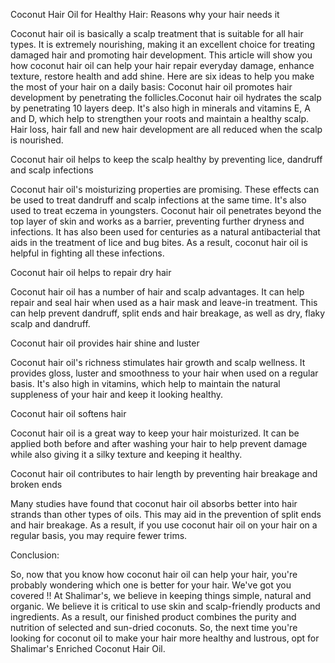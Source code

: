 Coconut Hair Oil for Healthy Hair: Reasons why your hair needs it

Coconut hair oil is basically a scalp treatment that is suitable for all hair types. It is extremely nourishing, making it an excellent choice for treating damaged hair and promoting hair development. This article will show you how coconut hair oil can help your hair repair everyday damage, enhance texture, restore health and add shine. Here are six ideas to help you make the most of your hair on a daily basis:
Coconut hair oil promotes hair development by penetrating the follicles.Coconut hair oil hydrates the scalp by penetrating 10 layers deep. It's also high in minerals and vitamins E, A and D, which help to strengthen your roots and maintain a healthy scalp. Hair loss, hair fall and new hair development are all reduced when the scalp is nourished.

Coconut hair oil helps to keep the scalp healthy by preventing lice, dandruff and scalp infections

Coconut hair oil's moisturizing properties are promising. These effects can be used to treat dandruff and scalp infections at the same time. It's also used to treat eczema in youngsters. Coconut hair oil penetrates beyond the top layer of skin and works as a barrier, preventing further dryness and infections. It has also been used for centuries as a natural antibacterial that aids in the treatment of lice and bug bites. As a result, coconut hair oil is helpful in fighting all these infections.

Coconut hair oil helps to repair dry hair

Coconut hair oil has a number of hair and scalp advantages. It can help repair and seal hair when used as a hair mask and leave-in treatment. This can help prevent dandruff, split ends and hair breakage, as well as dry, flaky scalp and dandruff.

Coconut hair oil provides hair shine and luster

Coconut hair oil's richness stimulates hair growth and scalp wellness. It provides gloss, luster and smoothness to your hair when used on a regular basis. It's also high in vitamins, which help to maintain the natural suppleness of your hair and keep it looking healthy.

Coconut hair oil softens hair

Coconut hair oil is a great way to keep your hair moisturized. It can be applied both before and after washing your hair to help prevent damage while also giving it a silky texture and keeping it healthy.

Coconut hair oil contributes to hair length by preventing hair breakage and broken ends

Many studies have found that coconut hair oil absorbs better into hair strands than other types of oils. This may aid in the prevention of split ends and hair breakage. As a result, if you use coconut hair oil on your hair on a regular basis, you may require fewer trims.

Conclusion:

So, now that you know how coconut hair oil can help your hair, you're probably wondering which one is better for your hair. We've got you covered !!  At Shalimar's, we believe in keeping things simple, natural and organic. We believe it is critical to use skin and scalp-friendly products and ingredients. As a result, our finished product combines the purity and nutrition of selected and sun-dried coconuts.
So, the next time you're looking for coconut oil to make your hair more healthy and lustrous, opt for Shalimar's Enriched Coconut Hair Oil.
